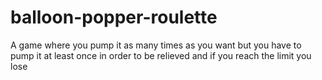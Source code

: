 # balloon-popper-roulette
A game where you pump it as many times as you want but you have to pump it at least once in order to be relieved and if you reach the limit you lose
